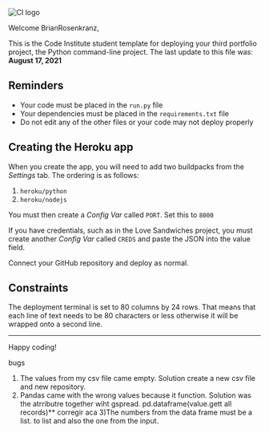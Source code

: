 ![CI logo](https://codeinstitute.s3.amazonaws.com/fullstack/ci_logo_small.png)

Welcome BrianRosenkranz,

This is the Code Institute student template for deploying your third portfolio project, the Python command-line project. The last update to this file was: **August 17, 2021**

## Reminders

* Your code must be placed in the `run.py` file
* Your dependencies must be placed in the `requirements.txt` file
* Do not edit any of the other files or your code may not deploy properly

## Creating the Heroku app

When you create the app, you will need to add two buildpacks from the _Settings_ tab. The ordering is as follows:

1. `heroku/python`
2. `heroku/nodejs`

You must then create a _Config Var_ called `PORT`. Set this to `8000`

If you have credentials, such as in the Love Sandwiches project, you must create another _Config Var_ called `CREDS` and paste the JSON into the value field.

Connect your GitHub repository and deploy as normal.

## Constraints

The deployment terminal is set to 80 columns by 24 rows. That means that each line of text needs to be 80 characters or less otherwise it will be wrapped onto a second line.

-----
Happy coding!




bugs
1) The values from my csv file came empty. Solution create a new csv file and new repository.
2) Pandas came with the wrong values because it function. Solution was the atrributre together wiht gspread. pd.dataframe(value.gett all records)** corregir aca
3)The numbers from the data frame must be a list. to list and also the one from the input.